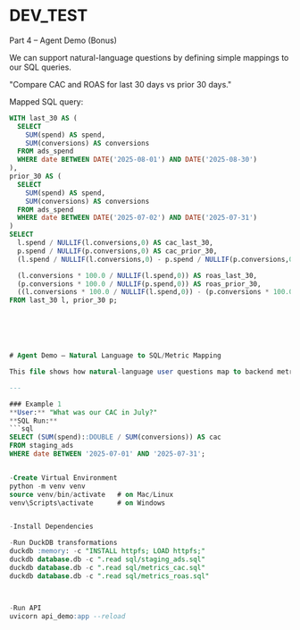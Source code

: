 # DEV_TEST


Part 4 – Agent Demo (Bonus)

We can support natural-language questions by defining simple mappings to our SQL queries.  

"Compare CAC and ROAS for last 30 days vs prior 30 days."

Mapped SQL query:
```sql
WITH last_30 AS (
  SELECT 
    SUM(spend) AS spend,
    SUM(conversions) AS conversions
  FROM ads_spend
  WHERE date BETWEEN DATE('2025-08-01') AND DATE('2025-08-30')
),
prior_30 AS (
  SELECT 
    SUM(spend) AS spend,
    SUM(conversions) AS conversions
  FROM ads_spend
  WHERE date BETWEEN DATE('2025-07-02') AND DATE('2025-07-31')
)
SELECT 
  l.spend / NULLIF(l.conversions,0) AS cac_last_30,
  p.spend / NULLIF(p.conversions,0) AS cac_prior_30,
  (l.spend / NULLIF(l.conversions,0) - p.spend / NULLIF(p.conversions,0)) / NULLIF((p.spend / NULLIF(p.conversions,0)),0) * 100 AS cac_delta_pct,

  (l.conversions * 100.0 / NULLIF(l.spend,0)) AS roas_last_30,
  (p.conversions * 100.0 / NULLIF(p.spend,0)) AS roas_prior_30,
  ((l.conversions * 100.0 / NULLIF(l.spend,0)) - (p.conversions * 100.0 / NULLIF(p.spend,0))) / NULLIF((p.conversions * 100.0 / NULLIF(p.spend,0)),0) * 100 AS roas_delta_pct
FROM last_30 l, prior_30 p;






# Agent Demo – Natural Language to SQL/Metric Mapping

This file shows how natural-language user questions map to backend metrics.

---

### Example 1
**User:** "What was our CAC in July?"  
**SQL Run:**
```sql
SELECT (SUM(spend)::DOUBLE / SUM(conversions)) AS cac
FROM staging_ads
WHERE date BETWEEN '2025-07-01' AND '2025-07-31';


-Create Virtual Environment
python -m venv venv
source venv/bin/activate   # on Mac/Linux
venv\Scripts\activate      # on Windows


-Install Dependencies

-Run DuckDB transformations
duckdb :memory: -c "INSTALL httpfs; LOAD httpfs;"
duckdb database.db -c ".read sql/staging_ads.sql"
duckdb database.db -c ".read sql/metrics_cac.sql"
duckdb database.db -c ".read sql/metrics_roas.sql"



-Run API
uvicorn api_demo:app --reload
